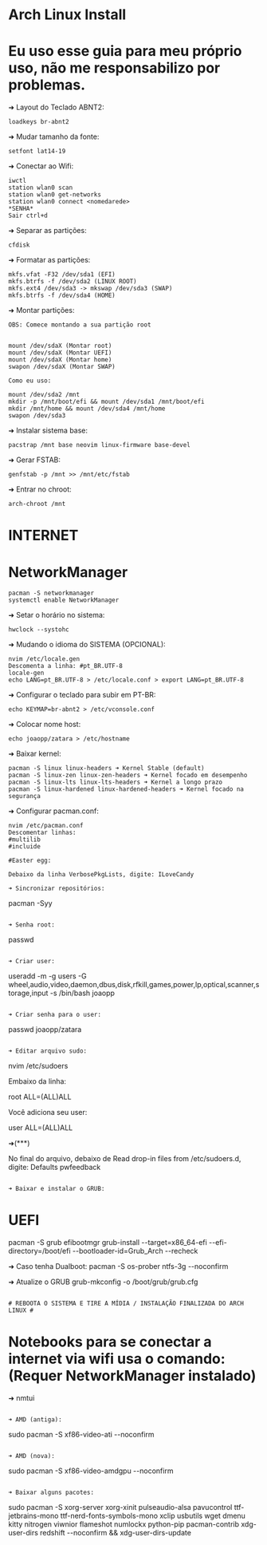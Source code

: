 # Arch Linux Install

# Eu uso esse guia para meu próprio uso, não me responsabilizo por problemas.


➜ Layout do Teclado ABNT2:

```
loadkeys br-abnt2
```

➜ Mudar tamanho da fonte:

```
setfont lat14-19
```

➜ Conectar ao Wifi:

```
iwctl
station wlan0 scan
station wlan0 get-networks
station wlan0 connect <nomedarede> 
*SENHA*
Sair ctrl+d
```

➜ Separar as partições:

```
cfdisk
```

➜ Formatar as partições:

```
mkfs.vfat -F32 /dev/sda1 (EFI)
mkfs.btrfs -f /dev/sda2 (LINUX ROOT)
mkfs.ext4 /dev/sda3 -> mkswap /dev/sda3 (SWAP)
mkfs.btrfs -f /dev/sda4 (HOME)
```

➜ Montar partições:

```
OBS: Comece montando a sua partição root


mount /dev/sdaX (Montar root)
mount /dev/sdaX (Montar UEFI)
mount /dev/sdaX (Montar home)
swapon /dev/sdaX (Montar SWAP)

Como eu uso:

mount /dev/sda2 /mnt 
mkdir -p /mnt/boot/efi && mount /dev/sda1 /mnt/boot/efi
mkdir /mnt/home && mount /dev/sda4 /mnt/home
swapon /dev/sda3
```

➜ Instalar sistema base:

```
pacstrap /mnt base neovim linux-firmware base-devel
```

➜ Gerar FSTAB:

```
genfstab -p /mnt >> /mnt/etc/fstab
```

➜ Entrar no chroot:

```
arch-chroot /mnt
```

# INTERNET
# NetworkManager

```
pacman -S networkmanager
systemctl enable NetworkManager
```

➜ Setar o horário no sistema:

```
hwclock --systohc
```

➜ Mudando o idioma do SISTEMA (OPCIONAL):

```
nvim /etc/locale.gen
Descomenta a linha: #pt_BR.UTF-8
locale-gen
echo LANG=pt_BR.UTF-8 > /etc/locale.conf > export LANG=pt_BR.UTF-8
```

➜ Configurar o teclado para subir em PT-BR:

```
echo KEYMAP=br-abnt2 > /etc/vconsole.conf
```

➜ Colocar nome host:

```
echo joaopp/zatara > /etc/hostname
```

➜ Baixar kernel:

```
pacman -S linux linux-headers ➜ Kernel Stable (default)
pacman -S linux-zen linux-zen-headers ➜ Kernel focado em desempenho
pacman -S linux-lts linux-lts-headers ➜ Kernel a longo prazo
pacman -S linux-hardened linux-hardened-headers ➜ Kernel focado na segurança
```

➜ Configurar pacman.conf:

```
nvim /etc/pacman.conf
Descomentar linhas:
#multilib
#incluide

#Easter egg:

Debaixo da linha VerbosePkgLists, digite: ILoveCandy

➜ Sincronizar repositórios:

```
pacman -Syy
```

➜ Senha root:

```
passwd
```

➜ Criar user:

```
useradd -m -g users -G wheel,audio,video,daemon,dbus,disk,rfkill,games,power,lp,optical,scanner,storage,input -s /bin/bash joaopp
```

➜ Criar senha para o user:

```
passwd joaopp/zatara
```

➜ Editar arquivo sudo:

```
nvim /etc/sudoers

Embaixo da linha:

root ALL=(ALL)ALL

Você adiciona seu user:

user ALL=(ALL)ALL

➜(***)

No final do arquivo, debaixo de Read drop-in files from /etc/sudoers.d, digite: Defaults pwfeedback
```

➜ Baixar e instalar o GRUB:

```
# UEFI
pacman -S grub efibootmgr
grub-install --target=x86_64-efi --efi-directory=/boot/efi --bootloader-id=Grub_Arch --recheck

➜ Caso tenha Dualboot:
pacman -S os-prober ntfs-3g --noconfirm

➜ Atualize o GRUB
grub-mkconfig -o /boot/grub/grub.cfg
```

# REBOOTA O SISTEMA E TIRE A MÍDIA / INSTALAÇÃO FINALIZADA DO ARCH LINUX #

```
# Notebooks para se conectar a internet via wifi usa o comando: (Requer NetworkManager instalado)
➜ nmtui
```

➜ AMD (antiga):

```
sudo pacman -S xf86-video-ati --noconfirm
```

➜ AMD (nova):

```
sudo pacman -S xf86-video-amdgpu --noconfirm
```

➜ Baixar alguns pacotes:
```
sudo pacman -S xorg-server xorg-xinit pulseaudio-alsa pavucontrol ttf-jetbrains-mono ttf-nerd-fonts-symbols-mono xclip usbutils wget dmenu kitty nitrogen viwnior  flameshot numlockx python-pip pacman-contrib xdg-user-dirs redshift --noconfirm && xdg-user-dirs-update
```
